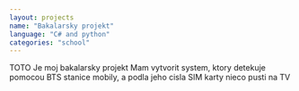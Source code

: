 ```yaml
---
layout: projects
name: "Bakalarsky projekt"
language: "C# and python"
categories: "school"
---
```



TOTO Je moj bakalarsky projekt
Mam vytvorit system, ktory detekuje pomocou BTS stanice mobily, a podla jeho cisla SIM karty nieco pusti na TV

